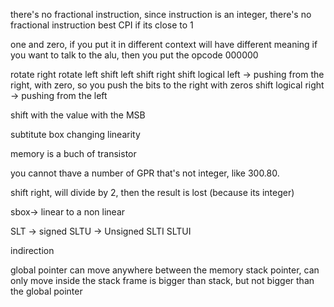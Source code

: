 there's no fractional instruction, since instruction is an integer, there's no fractional instruction
best CPI if its close to 1

one and zero, if you put it in different context will have different meaning
if you want to talk to the alu, then you put the opcode 000000

rotate right
rotate left
shift left
shift right
shift logical left -> pushing from the right, with zero, so you push the bits to the right with zeros
shift logical right -> pushing from the left

shift with the value with the MSB

subtitute box
changing linearity 

memory is a buch of transistor

you cannot thave a number of GPR that's not integer, like 300.80. 

shift right, will divide by 2, then the result is lost (because its integer)

sbox-> linear to a non linear

SLT -> signed
SLTU -> Unsigned
SLTI
SLTUI

indirection


global pointer can move anywhere between the memory
stack pointer, can only move inside the stack
frame is bigger than stack, but not bigger than the global pointer

